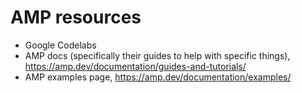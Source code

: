 # AMP resources
- Google Codelabs
- AMP docs (specifically their guides to help with specific things), https://amp.dev/documentation/guides-and-tutorials/
- AMP examples page, https://amp.dev/documentation/examples/
